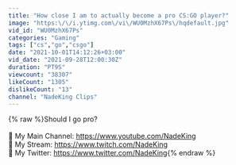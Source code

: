 ```yaml
---
title: "How close I am to actually become a pro CS:GO player?"
image: "https:\/\/i.ytimg.com\/vi\/WU0MzhX67Ps\/hqdefault.jpg"
vid_id: "WU0MzhX67Ps"
categories: "Gaming"
tags: ["cs","go","csgo"]
date: "2021-10-01T14:12:26+03:00"
vid_date: "2021-09-28T12:00:30Z"
duration: "PT9S"
viewcount: "38307"
likeCount: "1305"
dislikeCount: "13"
channel: "NadeKing Clips"
---
```

{% raw %}Should I go pro?<br /><br />🍩 My Main Channel: <a rel="nofollow" target="blank" href="https://www.youtube.com/NadeKing">https://www.youtube.com/NadeKing</a><br />🍩 My Stream: <a rel="nofollow" target="blank" href="https://www.twitch.com/NadeKing">https://www.twitch.com/NadeKing</a><br />🍩 My Twitter: <a rel="nofollow" target="blank" href="https://www.twitter.com/NadeKing">https://www.twitter.com/NadeKing</a>{% endraw %}

